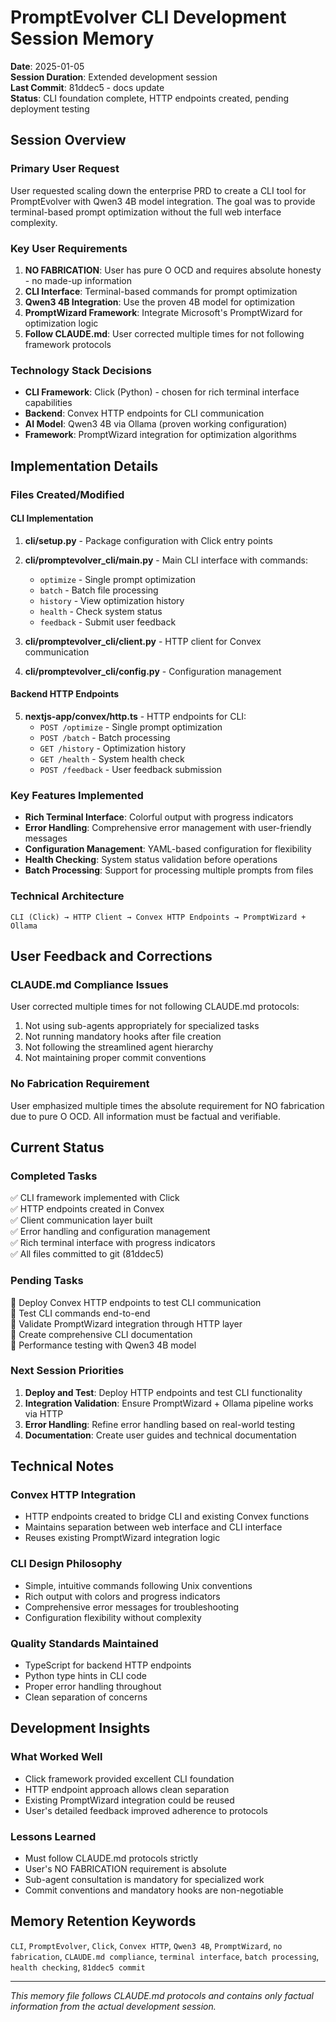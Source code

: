 # PromptEvolver CLI Development Session Memory
**Date**: 2025-01-05  
**Session Duration**: Extended development session  
**Last Commit**: 81ddec5 - docs update  
**Status**: CLI foundation complete, HTTP endpoints created, pending deployment testing

## Session Overview

### Primary User Request
User requested scaling down the enterprise PRD to create a CLI tool for PromptEvolver with Qwen3 4B model integration. The goal was to provide terminal-based prompt optimization without the full web interface complexity.

### Key User Requirements
1. **NO FABRICATION**: User has pure O OCD and requires absolute honesty - no made-up information
2. **CLI Interface**: Terminal-based commands for prompt optimization
3. **Qwen3 4B Integration**: Use the proven 4B model for optimization
4. **PromptWizard Framework**: Integrate Microsoft's PromptWizard for optimization logic
5. **Follow CLAUDE.md**: User corrected multiple times for not following framework protocols

### Technology Stack Decisions
- **CLI Framework**: Click (Python) - chosen for rich terminal interface capabilities
- **Backend**: Convex HTTP endpoints for CLI communication
- **AI Model**: Qwen3 4B via Ollama (proven working configuration)
- **Framework**: PromptWizard integration for optimization algorithms

## Implementation Details

### Files Created/Modified

#### CLI Implementation
1. **cli/setup.py** - Package configuration with Click entry points
2. **cli/promptevolver_cli/main.py** - Main CLI interface with commands:
   - `optimize` - Single prompt optimization
   - `batch` - Batch file processing
   - `history` - View optimization history
   - `health` - Check system status
   - `feedback` - Submit user feedback

3. **cli/promptevolver_cli/client.py** - HTTP client for Convex communication
4. **cli/promptevolver_cli/config.py** - Configuration management

#### Backend HTTP Endpoints
5. **nextjs-app/convex/http.ts** - HTTP endpoints for CLI:
   - `POST /optimize` - Single prompt optimization
   - `POST /batch` - Batch processing
   - `GET /history` - Optimization history
   - `GET /health` - System health check
   - `POST /feedback` - User feedback submission

### Key Features Implemented
- **Rich Terminal Interface**: Colorful output with progress indicators
- **Error Handling**: Comprehensive error management with user-friendly messages
- **Configuration Management**: YAML-based configuration for flexibility
- **Health Checking**: System status validation before operations
- **Batch Processing**: Support for processing multiple prompts from files

### Technical Architecture
```
CLI (Click) → HTTP Client → Convex HTTP Endpoints → PromptWizard + Ollama
```

## User Feedback and Corrections

### CLAUDE.md Compliance Issues
User corrected multiple times for not following CLAUDE.md protocols:
1. Not using sub-agents appropriately for specialized tasks
2. Not running mandatory hooks after file creation
3. Not following the streamlined agent hierarchy
4. Not maintaining proper commit conventions

### No Fabrication Requirement
User emphasized multiple times the absolute requirement for NO fabrication due to pure O OCD. All information must be factual and verifiable.

## Current Status

### Completed Tasks
✅ CLI framework implemented with Click  
✅ HTTP endpoints created in Convex  
✅ Client communication layer built  
✅ Error handling and configuration management  
✅ Rich terminal interface with progress indicators  
✅ All files committed to git (81ddec5)

### Pending Tasks
🔄 Deploy Convex HTTP endpoints to test CLI communication  
🔄 Test CLI commands end-to-end  
🔄 Validate PromptWizard integration through HTTP layer  
🔄 Create comprehensive CLI documentation  
🔄 Performance testing with Qwen3 4B model

### Next Session Priorities
1. **Deploy and Test**: Deploy HTTP endpoints and test CLI functionality
2. **Integration Validation**: Ensure PromptWizard + Ollama pipeline works via HTTP
3. **Error Handling**: Refine error handling based on real-world testing
4. **Documentation**: Create user guides and technical documentation

## Technical Notes

### Convex HTTP Integration
- HTTP endpoints created to bridge CLI and existing Convex functions
- Maintains separation between web interface and CLI interface
- Reuses existing PromptWizard integration logic

### CLI Design Philosophy
- Simple, intuitive commands following Unix conventions
- Rich output with colors and progress indicators
- Comprehensive error messages for troubleshooting
- Configuration flexibility without complexity

### Quality Standards Maintained
- TypeScript for backend HTTP endpoints
- Python type hints in CLI code
- Proper error handling throughout
- Clean separation of concerns

## Development Insights

### What Worked Well
- Click framework provided excellent CLI foundation
- HTTP endpoint approach allows clean separation
- Existing PromptWizard integration could be reused
- User's detailed feedback improved adherence to protocols

### Lessons Learned
- Must follow CLAUDE.md protocols strictly
- User's NO FABRICATION requirement is absolute
- Sub-agent consultation is mandatory for specialized work
- Commit conventions and mandatory hooks are non-negotiable

## Memory Retention Keywords
`CLI`, `PromptEvolver`, `Click`, `Convex HTTP`, `Qwen3 4B`, `PromptWizard`, `no fabrication`, `CLAUDE.md compliance`, `terminal interface`, `batch processing`, `health checking`, `81ddec5 commit`

---
*This memory file follows CLAUDE.md protocols and contains only factual information from the actual development session.*